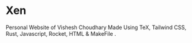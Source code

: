 # Xen

Personal Website of Vishesh Choudhary Made Using TeX, Tailwind CSS, Rust, Javascript, Rocket, HTML & MakeFile .


